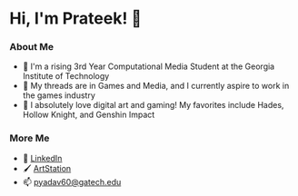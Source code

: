 # Hi, I'm Prateek! 🐧

### **About Me**
- 🐝 I'm a rising 3rd Year Computational Media Student at the Georgia Institute of Technology
- 🌱 My threads are in Games and Media, and I currently aspire to work in the games industry
- 💖 I absolutely love digital art and gaming! My favorites include Hades, Hollow Knight, and Genshin Impact

### **More Me**
- 💼 <a href="[url](https://www.linkedin.com/in/prateek-yadav-352a211b0/)">LinkedIn</a>
- 🖌️ <a href="[url](https://www.artstation.com/prateekyadav)">ArtStation</a>
- 📫 pyadav60@gatech.edu

<!--
**pyadav60/pyadav60** is a ✨ _special_ ✨ repository because its `README.md` (this file) appears on your GitHub profile.

Here are some ideas to get you started:

- 🔭 I’m currently working on ...
- 🌱 I’m currently learning ...
- 👯 I’m looking to collaborate on ...
- 🤔 I’m looking for help with ...
- 💬 Ask me about ...
- 📫 How to reach me: ...
- 😄 Pronouns: ...
- ⚡ Fun fact: ...
-->
